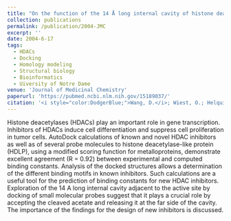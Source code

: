 ```yaml
---
title: "On the function of the 14 Å long internal cavity of histone deacetylase-like protein: implications for the design of histone deacetylase inhibitors."
collection: publications
permalink: /publication/2004-JMC
excerpt: ''
date: 2004-6-17
tags:
  - HDACs
  - Docking
  - Homology modeling
  - Structural biology
  - Bioinformatics
  - Uiversity of Notre Dame
venue: 'Journal of Medicinal Chemistry'
paperurl: 'https://pubmed.ncbi.nlm.nih.gov/15189037/'  
citation: '<i style="color:DodgerBlue;">Wang, D.</i>; Wiest, O.; Helquist, P.; Lan-Hargest, H.Y.; and Wiech, N.L. On the function of the 14 Å long internal cavity of histone deacetylase-like protein: implications for the design of histone deacetylase inhibitors. <i>J Med Chem</i> 47, 3409-3417 (2004).' 
---  
```

Histone deacetylases (HDACs) play an important role in gene transcription. Inhibitors of HDACs induce cell differentiation and suppress cell proliferation in tumor cells. AutoDock calculations of known and novel HDAC inhibitors as well as of several probe molecules to histone deacetylase-like protein (HDLP), using a modified scoring function for metalloproteins, demonstrate excellent agreement (R = 0.92) between experimental and computed binding constants. Analysis of the docked structures allows a determination of the different binding motifs in known inhibitors. Such calculations are a useful tool for the prediction of binding constants for new HDAC inhibitors. Exploration of the 14 A long internal cavity adjacent to the active site by docking of small molecular probes suggest that it plays a crucial role by accepting the cleaved acetate and releasing it at the far side of the cavity. The importance of the findings for the design of new inhibitors is discussed.
